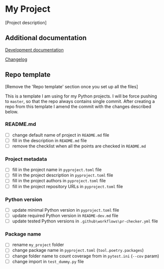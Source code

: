 # My Project

[Project description]

## Additional documentation

[Development documentation](README-DEV.md)

[Changelog](CHANGELOG.md)

## Repo template

[Remove the 'Repo template' section once you set up all the files]

This is a template I am using for my Python projects. I will be force pushing to `master`, so that the repo always contains single commit. After creating a repo from this template I amend the commit with the changes described below.

### README.md

- [ ] change default name of project in `README.md` file
- [ ] fill in the description in `README.md` file
- [ ] remove the checklist when all the points are checked in `README.md`

### Project metadata

- [ ] fill in the project name in `pyproject.toml` file
- [ ] fill in the project description in `pyproject.toml` file
- [ ] fill in the project authors in `pyproject.toml` file
- [ ] fill in the project repository URLs in `pyproject.toml` file

### Python version

- [ ] update minimal Python version in `pyproject.toml` file
- [ ] update required Python version in `README-dev.md` file
- [ ] update tested Python versions in `.github\workflows\pr-checker.yml` file

### Package name

- [ ] rename `my_project` folder
- [ ] change package name in `pyproject.toml` (`tool.poetry.packages`)
- [ ] change folder name to count coverage from in `pytest.ini` (`--cov` param)
- [ ] change import in `test_dummy.py` file
